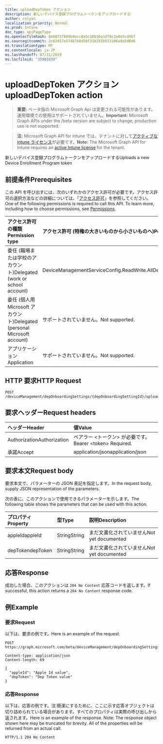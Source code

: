 ```yaml
---
title: uploadDepToken アクション
description: 新しいデバイス登録プログラムトークンをアップロードする
author: rolyon
localization_priority: Normal
ms.prod: Intune
doc_type: apiPageType
ms.openlocfilehash: 8e6872f869b9acc8a5c20b16a1df0c2e8e5cd4bf
ms.sourcegitcommit: 2c62457e57467b8d50f21b255b553106a9a5d8d6
ms.translationtype: MT
ms.contentlocale: ja-JP
ms.lasthandoff: 07/31/2019
ms.locfileid: "35981039"
---
```

# <a name="uploaddeptoken-action"></a><span data-ttu-id="543cb-103">uploadDepToken アクション</span><span class="sxs-lookup"><span data-stu-id="543cb-103">uploadDepToken action</span></span>

> <span data-ttu-id="543cb-104">**重要:** ベータ版の Microsoft Graph Api は変更される可能性があります。運用環境での使用はサポートされていません。</span><span class="sxs-lookup"><span data-stu-id="543cb-104">**Important:** Microsoft Graph APIs under the /beta version are subject to change; production use is not supported.</span></span>

> <span data-ttu-id="543cb-105">**注:** Microsoft Graph API for Intune では、テナントに対して[アクティブな intune ライセンス](https://go.microsoft.com/fwlink/?linkid=839381)が必要です。</span><span class="sxs-lookup"><span data-stu-id="543cb-105">**Note:** The Microsoft Graph API for Intune requires an [active Intune license](https://go.microsoft.com/fwlink/?linkid=839381) for the tenant.</span></span>

<span data-ttu-id="543cb-106">新しいデバイス登録プログラムトークンをアップロードする</span><span class="sxs-lookup"><span data-stu-id="543cb-106">Uploads a new Device Enrollment Program token</span></span>

## <a name="prerequisites"></a><span data-ttu-id="543cb-107">前提条件</span><span class="sxs-lookup"><span data-stu-id="543cb-107">Prerequisites</span></span>
<span data-ttu-id="543cb-p101">この API を呼び出すには、次のいずれかのアクセス許可が必要です。アクセス許可の選択方法などの詳細については、「[アクセス許可](/graph/permissions-reference)」を参照してください。</span><span class="sxs-lookup"><span data-stu-id="543cb-p101">One of the following permissions is required to call this API. To learn more, including how to choose permissions, see [Permissions](/graph/permissions-reference).</span></span>

|<span data-ttu-id="543cb-110">アクセス許可の種類</span><span class="sxs-lookup"><span data-stu-id="543cb-110">Permission type</span></span>|<span data-ttu-id="543cb-111">アクセス許可 (特権の大きいものから小さいものへ)</span><span class="sxs-lookup"><span data-stu-id="543cb-111">Permissions (from most to least privileged)</span></span>|
|:---|:---|
|<span data-ttu-id="543cb-112">委任 (職場または学校のアカウント)</span><span class="sxs-lookup"><span data-stu-id="543cb-112">Delegated (work or school account)</span></span>|<span data-ttu-id="543cb-113">DeviceManagementServiceConfig.ReadWrite.All</span><span class="sxs-lookup"><span data-stu-id="543cb-113">DeviceManagementServiceConfig.ReadWrite.All</span></span>|
|<span data-ttu-id="543cb-114">委任 (個人用 Microsoft アカウント)</span><span class="sxs-lookup"><span data-stu-id="543cb-114">Delegated (personal Microsoft account)</span></span>|<span data-ttu-id="543cb-115">サポートされていません。</span><span class="sxs-lookup"><span data-stu-id="543cb-115">Not supported.</span></span>|
|<span data-ttu-id="543cb-116">アプリケーション</span><span class="sxs-lookup"><span data-stu-id="543cb-116">Application</span></span>|<span data-ttu-id="543cb-117">サポートされていません。</span><span class="sxs-lookup"><span data-stu-id="543cb-117">Not supported.</span></span>|

## <a name="http-request"></a><span data-ttu-id="543cb-118">HTTP 要求</span><span class="sxs-lookup"><span data-stu-id="543cb-118">HTTP Request</span></span>
<!-- {
  "blockType": "ignored"
}
-->
``` http
POST /deviceManagement/depOnboardingSettings/{depOnboardingSettingId}/uploadDepToken
```

## <a name="request-headers"></a><span data-ttu-id="543cb-119">要求ヘッダー</span><span class="sxs-lookup"><span data-stu-id="543cb-119">Request headers</span></span>
|<span data-ttu-id="543cb-120">ヘッダー</span><span class="sxs-lookup"><span data-stu-id="543cb-120">Header</span></span>|<span data-ttu-id="543cb-121">値</span><span class="sxs-lookup"><span data-stu-id="543cb-121">Value</span></span>|
|:---|:---|
|<span data-ttu-id="543cb-122">Authorization</span><span class="sxs-lookup"><span data-stu-id="543cb-122">Authorization</span></span>|<span data-ttu-id="543cb-123">ベアラー &lt;トークン&gt; が必要です。</span><span class="sxs-lookup"><span data-stu-id="543cb-123">Bearer &lt;token&gt; Required.</span></span>|
|<span data-ttu-id="543cb-124">承諾</span><span class="sxs-lookup"><span data-stu-id="543cb-124">Accept</span></span>|<span data-ttu-id="543cb-125">application/json</span><span class="sxs-lookup"><span data-stu-id="543cb-125">application/json</span></span>|

## <a name="request-body"></a><span data-ttu-id="543cb-126">要求本文</span><span class="sxs-lookup"><span data-stu-id="543cb-126">Request body</span></span>
<span data-ttu-id="543cb-127">要求本文で、パラメーターの JSON 表記を指定します。</span><span class="sxs-lookup"><span data-stu-id="543cb-127">In the request body, supply JSON representation of the parameters.</span></span>

<span data-ttu-id="543cb-128">次の表に、このアクションで使用できるパラメーターを示します。</span><span class="sxs-lookup"><span data-stu-id="543cb-128">The following table shows the parameters that can be used with this action.</span></span>

|<span data-ttu-id="543cb-129">プロパティ</span><span class="sxs-lookup"><span data-stu-id="543cb-129">Property</span></span>|<span data-ttu-id="543cb-130">型</span><span class="sxs-lookup"><span data-stu-id="543cb-130">Type</span></span>|<span data-ttu-id="543cb-131">説明</span><span class="sxs-lookup"><span data-stu-id="543cb-131">Description</span></span>|
|:---|:---|:---|
|<span data-ttu-id="543cb-132">appleId</span><span class="sxs-lookup"><span data-stu-id="543cb-132">appleId</span></span>|<span data-ttu-id="543cb-133">String</span><span class="sxs-lookup"><span data-stu-id="543cb-133">String</span></span>|<span data-ttu-id="543cb-134">まだ文書化されていません</span><span class="sxs-lookup"><span data-stu-id="543cb-134">Not yet documented</span></span>|
|<span data-ttu-id="543cb-135">depToken</span><span class="sxs-lookup"><span data-stu-id="543cb-135">depToken</span></span>|<span data-ttu-id="543cb-136">String</span><span class="sxs-lookup"><span data-stu-id="543cb-136">String</span></span>|<span data-ttu-id="543cb-137">まだ文書化されていません</span><span class="sxs-lookup"><span data-stu-id="543cb-137">Not yet documented</span></span>|



## <a name="response"></a><span data-ttu-id="543cb-138">応答</span><span class="sxs-lookup"><span data-stu-id="543cb-138">Response</span></span>
<span data-ttu-id="543cb-139">成功した場合、このアクションは `204 No Content` 応答コードを返します。</span><span class="sxs-lookup"><span data-stu-id="543cb-139">If successful, this action returns a `204 No Content` response code.</span></span>

## <a name="example"></a><span data-ttu-id="543cb-140">例</span><span class="sxs-lookup"><span data-stu-id="543cb-140">Example</span></span>

### <a name="request"></a><span data-ttu-id="543cb-141">要求</span><span class="sxs-lookup"><span data-stu-id="543cb-141">Request</span></span>
<span data-ttu-id="543cb-142">以下は、要求の例です。</span><span class="sxs-lookup"><span data-stu-id="543cb-142">Here is an example of the request.</span></span>
``` http
POST https://graph.microsoft.com/beta/deviceManagement/depOnboardingSettings/{depOnboardingSettingId}/uploadDepToken

Content-type: application/json
Content-length: 69

{
  "appleId": "Apple Id value",
  "depToken": "Dep Token value"
}
```

### <a name="response"></a><span data-ttu-id="543cb-143">応答</span><span class="sxs-lookup"><span data-stu-id="543cb-143">Response</span></span>
<span data-ttu-id="543cb-p102">以下は、応答の例です。注:簡潔にするために、ここに示す応答オブジェクトは切り詰められている場合があります。すべてのプロパティは実際の呼び出しから返されます。</span><span class="sxs-lookup"><span data-stu-id="543cb-p102">Here is an example of the response. Note: The response object shown here may be truncated for brevity. All of the properties will be returned from an actual call.</span></span>
``` http
HTTP/1.1 204 No Content
```





